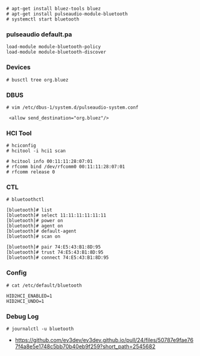 ```
# apt-get install bluez-tools bluez
# apt-get install pulseaudio-module-bluetooth
# systemctl start bluetooth
```

### pulseaudio default.pa

```
load-module module-bluetooth-policy
load-module module-bluetooth-discover
```

### Devices

```
# busctl tree org.bluez
```

### DBUS

```
# vim /etc/dbus-1/system.d/pulseaudio-system.conf

 <allow send_destination="org.bluez"/> 
```

### HCI Tool

```
# hciconfig
# hcitool -i hci1 scan

# hcitool info 00:11:11:28:07:01
# rfcomm bind /dev/rfcomm0 00:11:11:28:07:01
# rfcomm release 0

```

### CTL

```
# bluetoothctl

[bluetooth]# list
[bluetooth]# select 11:11:11:11:11:11
[bluetooth]# power on
[bluetooth]# agent on
[bluetooth]# default-agent
[bluetooth]# scan on

[bluetooth]# pair 74:E5:43:B1:8D:95
[bluetooth]# trust 74:E5:43:B1:8D:95
[bluetooth]# connect 74:E5:43:B1:8D:95
```

### Config

```
# cat /etc/default/bluetooth

HID2HCI_ENABLED=1
HID2HCI_UNDO=1

```

### Debug Log

```
# journalctl -u bluetooth
```

- https://github.com/ev3dev/ev3dev.github.io/pull/24/files/50787e9fae767f4a8e5e1748c5bb70b40eb9f259?short_path=2545682

